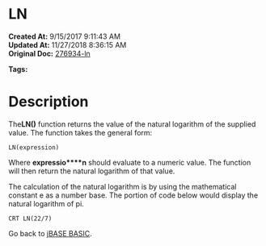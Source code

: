 # LN

**Created At:** 9/15/2017 9:11:43 AM  
**Updated At:** 11/27/2018 8:36:15 AM  
**Original Doc:** [276934-ln](https://docs.jbase.com/36868-jbase-basic/276934-ln)  

**Tags:**
<badge text='mathematical operations' vertical='middle' />

# Description

The**LN()** function returns the value of the natural logarithm of the supplied value. The function takes the general form:

```
LN(expression)
```

Where **expressio****n** should evaluate to a numeric value. The function will then return the natural logarithm of that value.

The calculation of the natural logarithm is by using the mathematical constant e as a number base. The portion of code below would display the natural logarithm of pi.

```
CRT LN(22/7)
```



Go back to [jBASE BASIC](./../jbase-basic-programmers-reference-guide).
